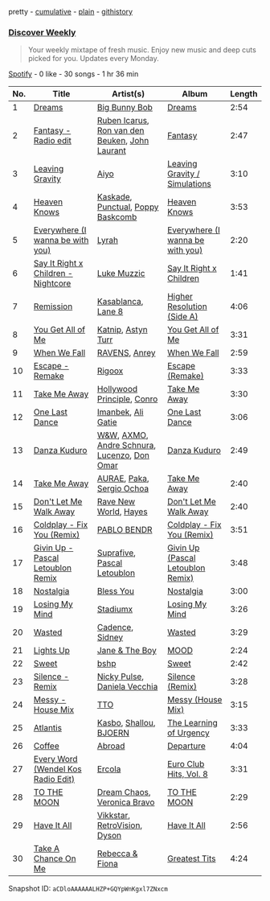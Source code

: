 pretty - [cumulative](/playlists/cumulative/37i9dQZEVXcMQ21aVFwcU6.md) - [plain](/playlists/plain/37i9dQZEVXcMQ21aVFwcU6) - [githistory](https://github.githistory.xyz/mdn522/spotify-playlist-archive/blob/main/playlists/plain/37i9dQZEVXcMQ21aVFwcU6)

### [Discover Weekly](https://open.spotify.com/playlist/37i9dQZEVXcMQ21aVFwcU6)

> Your weekly mixtape of fresh music\. Enjoy new music and deep cuts picked for you\. Updates every Monday.

[Spotify](https://open.spotify.com/user/spotify) - 0 like - 30 songs - 1 hr 36 min

| No. | Title | Artist(s) | Album | Length |
|---|---|---|---|---|
| 1 | [Dreams](https://open.spotify.com/track/56h7DGSX5ve5oMl0LpvAj1) | [Big Bunny Bob](https://open.spotify.com/artist/0y6JukYQjnKQcvRltOWUQ9) | [Dreams](https://open.spotify.com/album/7bvYdFMp4ghiI34L5AF1Kt) | 2:54 |
| 2 | [Fantasy \- Radio edit](https://open.spotify.com/track/641R6KoHjJUOX02kvW9hc5) | [Ruben Icarus](https://open.spotify.com/artist/7LnC4FZQDZHB1QL4PRxp5M), [Ron van den Beuken](https://open.spotify.com/artist/2A0sY7UDhv5v4hjvrhTlya), [John Laurant](https://open.spotify.com/artist/1YvKPTZCWaEen5NdFvR2p1) | [Fantasy](https://open.spotify.com/album/2NSNiXa1s973SfyT6qZkri) | 2:47 |
| 3 | [Leaving Gravity](https://open.spotify.com/track/438O99E8Dev9VDDo0O9FMa) | [Aiyo](https://open.spotify.com/artist/6CK2nmnsqef5YFU7ckNTqH) | [Leaving Gravity / Simulations](https://open.spotify.com/album/49dKgcENfdJvQzPDtkWByi) | 3:10 |
| 4 | [Heaven Knows](https://open.spotify.com/track/3TnVOV85DaxEMP02xWbQfH) | [Kaskade](https://open.spotify.com/artist/6TQj5BFPooTa08A7pk8AQ1), [Punctual](https://open.spotify.com/artist/1ocnIbhFWM9bSPrd7Hu4zF), [Poppy Baskcomb](https://open.spotify.com/artist/4STmXOXUF3UieHU46NWLVt) | [Heaven Knows](https://open.spotify.com/album/5k8cHlDuk2szbc6VlPaL5L) | 3:53 |
| 5 | [Everywhere \(I wanna be with you\)](https://open.spotify.com/track/2lh1prYnrU9tL843C6rzSq) | [Lyrah](https://open.spotify.com/artist/5JyKQ4MQ2HkU1n1BYiKMWW) | [Everywhere \(I wanna be with you\)](https://open.spotify.com/album/79PJhpCEtArNZ9paa2jOjw) | 2:20 |
| 6 | [Say It Right x Children \- Nightcore](https://open.spotify.com/track/5xLsCWe2fA4YyX1EtxfxyT) | [Luke Muzzic](https://open.spotify.com/artist/2P4sIQzRSbTjwWLApeXamY) | [Say It Right x Children](https://open.spotify.com/album/5QgZlQYgtMWuGzbaSpr5Ne) | 1:41 |
| 7 | [Remission](https://open.spotify.com/track/0DimYjz6x7zeKsZpXt0Bvg) | [Kasablanca](https://open.spotify.com/artist/297Z0teiCkp5s9eneWROpI), [Lane 8](https://open.spotify.com/artist/27gtK7m9vYwCyJ04zz0kIb) | [Higher Resolution \(Side A\)](https://open.spotify.com/album/7LUegyOtLkGwKalcns60bK) | 4:06 |
| 8 | [You Get All of Me](https://open.spotify.com/track/0BvJvYTy65XrWaVILKVenk) | [Katnip](https://open.spotify.com/artist/2bOcFoSypJcNgs5IaXVKMp), [Astyn Turr](https://open.spotify.com/artist/2By37PSkMs1WNuiTY0CbQl) | [You Get All of Me](https://open.spotify.com/album/568mukvGQSvoEb56ggaOXe) | 3:31 |
| 9 | [When We Fall](https://open.spotify.com/track/2gVY6igQnaFJOd80VPRF44) | [RAVENS](https://open.spotify.com/artist/5EJOD31l44fAT7hPI2rxfs), [Anrey](https://open.spotify.com/artist/7a2a36QkRDDOhyHWkDXYGw) | [When We Fall](https://open.spotify.com/album/4Qa2rTEWHwVGzn9cAGb2a2) | 2:59 |
| 10 | [Escape \- Remake](https://open.spotify.com/track/7dTr8W19jrou3Y8kLDNMU5) | [Rigoox](https://open.spotify.com/artist/3CiRRsAeYdqcxcm0HIggZD) | [Escape \(Remake\)](https://open.spotify.com/album/0kguycQwTZx9MlxcE2p6TV) | 3:33 |
| 11 | [Take Me Away](https://open.spotify.com/track/1j4nN1aIkNkZ0YkX25fjc2) | [Hollywood Principle](https://open.spotify.com/artist/6ldZGvFDjs6KafLouTBHJ9), [Conro](https://open.spotify.com/artist/1BAdSa5cdtCNLbvT7gWmtJ) | [Take Me Away](https://open.spotify.com/album/0fCsGnGCJnWfY3BWur6JS9) | 3:30 |
| 12 | [One Last Dance](https://open.spotify.com/track/07B9SsrBhdpcVBGb7vOKYL) | [Imanbek](https://open.spotify.com/artist/5rGrDvrLOV2VV8SCFVGWlj), [Ali Gatie](https://open.spotify.com/artist/4rTv3Ejc7hKMtmoBOK1B4T) | [One Last Dance](https://open.spotify.com/album/4YYQxEE1F9q99lwD6HEzzJ) | 3:06 |
| 13 | [Danza Kuduro](https://open.spotify.com/track/1z1WFjgfl2W1OaiLeIULmd) | [W&W](https://open.spotify.com/artist/2rTo8KIkBTFjQS7VvaKYQ4), [AXMO](https://open.spotify.com/artist/5QWt56OIzFSPRpD7VeRkbc), [Andre Schnura](https://open.spotify.com/artist/1kVBxbzTGmSjLrr3dPioHK), [Lucenzo](https://open.spotify.com/artist/5bv5RplEOwdCvhq0EILh9E), [Don Omar](https://open.spotify.com/artist/33ScadVnbm2X8kkUqOkC6Z) | [Danza Kuduro](https://open.spotify.com/album/0kl2hBWbTRfLWQ63zqMUG1) | 2:49 |
| 14 | [Take Me Away](https://open.spotify.com/track/6RoNqZrLjRDbUDLimIxs04) | [AURAE](https://open.spotify.com/artist/52rm6vrAD74pgFTHUoakcs), [Paka](https://open.spotify.com/artist/0Dz1fuN2UPTUYlPANyQ6tN), [Sergio Ochoa](https://open.spotify.com/artist/1L2ApNJDbYYik14z6uuMKc) | [Take Me Away](https://open.spotify.com/album/7KojeNQB1ZBcvjKCmbOjaG) | 2:40 |
| 15 | [Don't Let Me Walk Away](https://open.spotify.com/track/073Na1NdyUof5i5A7KEmXs) | [Rave New World](https://open.spotify.com/artist/4ko7cVxrcdvwdRkkmiNcRI), [Hayes](https://open.spotify.com/artist/3Kt54LmUUFohHUBMQyeJnp) | [Don't Let Me Walk Away](https://open.spotify.com/album/6KVr6jN6Vntv8I4ibcNzwf) | 2:40 |
| 16 | [Coldplay \- Fix You \(Remix\)](https://open.spotify.com/track/6I1DvAAtJ8PRaZwxfzFRFr) | [PABLO BENDR](https://open.spotify.com/artist/7fOzsBf1OZoSnthkylZSGU) | [Coldplay \- Fix You \(Remix\)](https://open.spotify.com/album/64dXhfhAUERjt3rX08JLqR) | 3:51 |
| 17 | [Givin Up \- Pascal Letoublon Remix](https://open.spotify.com/track/0xhQazhejGTrcaOD1R5dBE) | [Suprafive](https://open.spotify.com/artist/2louipoTEuHwO4gXQIHAMP), [Pascal Letoublon](https://open.spotify.com/artist/0oXTS2yHUnuji1R7kc9J9a) | [Givin Up \(Pascal Letoublon Remix\)](https://open.spotify.com/album/7IwCHAUZtsFGAwLzNazhIO) | 3:48 |
| 18 | [Nostalgia](https://open.spotify.com/track/4ZuEukSYORnCT1nAH5cBqa) | [Bless You](https://open.spotify.com/artist/0YFOK5sYNqbCJEgD0xOti9) | [Nostalgia](https://open.spotify.com/album/59b3Q9ZOa9TXkCEejcwXCD) | 3:00 |
| 19 | [Losing My Mind](https://open.spotify.com/track/6te56mPuSF2PZAWKSJnTVA) | [Stadiumx](https://open.spotify.com/artist/0DRf6JJDQnRnz0Yp209CmH) | [Losing My Mind](https://open.spotify.com/album/4bWx8TPf6vHXYvKLS1JH9L) | 3:26 |
| 20 | [Wasted](https://open.spotify.com/track/2yOAGHxbYA6la34D6hGlxa) | [Cadence](https://open.spotify.com/artist/2GXTCh27OeQa4ee7fTs1ha), [Sidney](https://open.spotify.com/artist/4nlincxLK6HxbApSH1MCR8) | [Wasted](https://open.spotify.com/album/4GkJJbPmm3jA5vQbuJqdQk) | 3:29 |
| 21 | [Lights Up](https://open.spotify.com/track/5SybdentOX84LjtdbORDcS) | [Jane & The Boy](https://open.spotify.com/artist/3KZ4GEQBp2q7PsRroeprC8) | [MOOD](https://open.spotify.com/album/4JPmgX6BYuywRN6pmdD8Q0) | 2:24 |
| 22 | [Sweet](https://open.spotify.com/track/3Drahwwo6t93GENXoeXZNl) | [bshp](https://open.spotify.com/artist/2RV0VshxVfkduUIHn0PLzJ) | [Sweet](https://open.spotify.com/album/4oML7p2MFYhFE9lrtZhx2G) | 2:42 |
| 23 | [Silence \- Remix](https://open.spotify.com/track/2NKElCfc9RHIf4HvrthjrB) | [Nicky Pulse](https://open.spotify.com/artist/0PnoQs7Ed8Y0RvJGWrqie4), [Daniela Vecchia](https://open.spotify.com/artist/2RmULtlnMKGWCDXPxkNK4z) | [Silence \(Remix\)](https://open.spotify.com/album/4dqGn2LghkydqXwVP24u2U) | 3:28 |
| 24 | [Messy \- House Mix](https://open.spotify.com/track/6u8I64QOsU07d2kFRf7vof) | [TTO](https://open.spotify.com/artist/6ZwMBC1nNUHmgHjL4UAowI) | [Messy \(House Mix\)](https://open.spotify.com/album/7EOhow4iXoc4DXzx10XB5C) | 3:15 |
| 25 | [Atlantis](https://open.spotify.com/track/6CFR1NpsabMPv1hqDPm1qv) | [Kasbo](https://open.spotify.com/artist/1ikID9RZZMvkuBGDWrqajq), [Shallou](https://open.spotify.com/artist/7C3Cbtr2PkH2l4tOGhtCsk), [BJOERN](https://open.spotify.com/artist/7fNc8ClzpuYFYVhBOmD6aN) | [The Learning of Urgency](https://open.spotify.com/album/7uAP4tFWMugcNZOrk5xBED) | 3:33 |
| 26 | [Coffee](https://open.spotify.com/track/0cuvkojX6QbHAdX4f025L3) | [Abroad](https://open.spotify.com/artist/52bjb93yzh8uzbJkO94zft) | [Departure](https://open.spotify.com/album/3IhoPh71TKIxO0px0yrA6C) | 4:04 |
| 27 | [Every Word \(Wendel Kos Radio Edit\)](https://open.spotify.com/track/4GrJ6PbPGbhC7BW9iGYoXV) | [Ercola](https://open.spotify.com/artist/7MocD7vMCHqPu8KV33lSLa) | [Euro Club Hits, Vol\. 8](https://open.spotify.com/album/6pieOjlnJGe6kAkJljUj6r) | 3:31 |
| 28 | [TO THE MOON](https://open.spotify.com/track/64HmwqnMnp8Hna6gkLKYfA) | [Dream Chaos](https://open.spotify.com/artist/3b2q69EvD3tLQDKiYSd5uo), [Veronica Bravo](https://open.spotify.com/artist/3xIHOffeC188QWHIiCaLXr) | [TO THE MOON](https://open.spotify.com/album/340UKThfla2XbE3Hd6xME4) | 2:29 |
| 29 | [Have It All](https://open.spotify.com/track/6hR4plghLBRSbXEf2wNvsX) | [Vikkstar](https://open.spotify.com/artist/3wE6Lb4RCyPMoXsnXV0ZPC), [RetroVision](https://open.spotify.com/artist/6heMlLFM6RDDHRz99uKMqS), [Dyson](https://open.spotify.com/artist/5LWQLBPNcQrzUtg5imjz67) | [Have It All](https://open.spotify.com/album/2YEjMz4R5PEz69Qc5b2LtY) | 2:56 |
| 30 | [Take A Chance On Me](https://open.spotify.com/track/6KJBwR1yrqviwL31XRpu3n) | [Rebecca & Fiona](https://open.spotify.com/artist/6rgEPiKjowlMKZC1DF6W75) | [Greatest Tits](https://open.spotify.com/album/3yZSOcz06tt6XFh5sWGnkI) | 4:24 |

Snapshot ID: `aCDloAAAAAALHZP+GQYpWnKgxl7ZNxcm`
